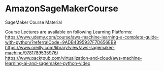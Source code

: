 # AmazonSageMakerCourse  
SageMaker Course Material  


Course Lectures are available on following Learning Platforms:   
https://www.udemy.com/course/aws-machine-learning-a-complete-guide-with-python/?referralCode=9ADB4395937F7D656EB9  
https://www.oreilly.com/library/view/aws-sagemaker-machine/9781789535976/  
https://www.packtpub.com/virtualization-and-cloud/aws-machine-learning-ai-and-sagemaker-python-video  
